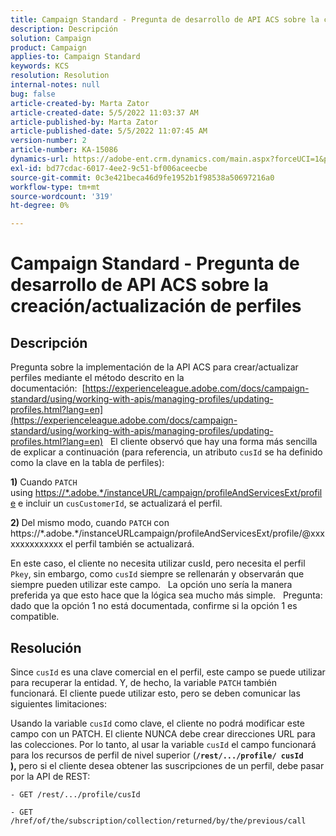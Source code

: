 ```yaml
---
title: Campaign Standard - Pregunta de desarrollo de API ACS sobre la creación/actualización de perfiles
description: Descripción
solution: Campaign
product: Campaign
applies-to: Campaign Standard
keywords: KCS
resolution: Resolution
internal-notes: null
bug: false
article-created-by: Marta Zator
article-created-date: 5/5/2022 11:03:37 AM
article-published-by: Marta Zator
article-published-date: 5/5/2022 11:07:45 AM
version-number: 2
article-number: KA-15086
dynamics-url: https://adobe-ent.crm.dynamics.com/main.aspx?forceUCI=1&pagetype=entityrecord&etn=knowledgearticle&id=0fe80d03-63cc-ec11-a7b5-6045bd00dbbc
exl-id: bd77cdac-6017-4ee2-9c51-bf006aceecbe
source-git-commit: 0c3e421beca46d9fe1952b1f98538a50697216a0
workflow-type: tm+mt
source-wordcount: '319'
ht-degree: 0%

---
```


# Campaign Standard - Pregunta de desarrollo de API ACS sobre la creación/actualización de perfiles

## Descripción


Pregunta sobre la implementación de la API ACS para crear/actualizar perfiles mediante el método descrito en la documentación:  [https://experienceleague.adobe.com/docs/campaign-standard/using/working-with-apis/managing-profiles/updating-profiles.html?lang=en](https://experienceleague.adobe.com/docs/campaign-standard/using/working-with-apis/managing-profiles/updating-profiles.html?lang=en)
 
El cliente observó que hay una forma más sencilla de explicar a continuación (para referencia, un atributo `cusId` se ha definido como la clave en la tabla de perfiles):
 

<b>1)</b> Cuando `PATCH` using [https://\*.adobe.\*/instanceURL/campaign/profileAndServicesExt/profile](https://na01.safelinks.protection.outlook.com/?url=https://mc.adobe.io/unilever-mkt-stage1/campaign/profileAndServicesExt/profile&amp;amp;data=02%7c01%7c%7c7ae64aa57f294ebc9d7d08d4bd48ea2f%7cfa7b1b5a7b34438794aed2c178decee1%7c0%7c0%7c636341568263078022&amp;amp;sdata=EVqAIvzLyFYiHf18eFGtnFm9ya/lLg2YfH5T3xer/9E%3D&amp;amp;reserved=0) e incluir un `cusCustomerId`, se actualizará el perfil.
 

<b>2) </b>Del mismo modo, cuando `PATCH`  con https://\*.adobe.\*/instanceURLcampaign/profileAndServicesExt/profile/@xxxxxxxxxxxxxx el perfil también se actualizará.

En este caso, el cliente no necesita utilizar cusId, pero necesita el perfil `Pkey`, sin embargo, como `cusId` siempre se rellenarán y observarán que siempre pueden utilizar este campo.
 
La opción uno sería la manera preferida ya que esto hace que la lógica sea mucho más simple.
 
Pregunta: dado que la opción 1 no está documentada, confirme si la opción 1 es compatible.


## Resolución


Since `cusId` es una clave comercial en el perfil, este campo se puede utilizar para recuperar la entidad.
Y, de hecho, la variable `PATCH` también funcionará.
El cliente puede utilizar esto, pero se deben comunicar las siguientes limitaciones:

Usando la variable `cusId` como clave, el cliente no podrá modificar este campo con un PATCH.
El cliente NUNCA debe crear direcciones URL para las colecciones.
Por lo tanto, al usar la variable `cusId` el campo funcionará para los recursos de perfil de nivel superior (<b>`/rest/.../profile/ cusId` ), </b>pero si el cliente desea obtener las suscripciones de un perfil, debe pasar por la API de REST:

```
- GET /rest/.../profile/cusId

- GET /href/of/the/subscription/collection/returned/by/the/previous/call
```

